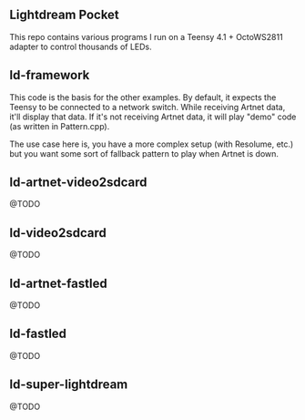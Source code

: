 ## Lightdream Pocket

This repo contains various programs I run on a Teensy 4.1 + OctoWS2811 adapter to control thousands of LEDs.

## ld-framework

This code is the basis for the other examples. By default, it expects the Teensy to be connected to a network switch. While receiving Artnet data, it'll display that data. If it's not receiving Artnet data, it will play "demo" code (as written in Pattern.cpp).

The use case here is, you have a more complex setup (with Resolume, etc.) but you want some sort of fallback pattern to play when Artnet is down.

## ld-artnet-video2sdcard

@TODO

## ld-video2sdcard

@TODO

## ld-artnet-fastled

@TODO

## ld-fastled

@TODO

## ld-super-lightdream

@TODO

